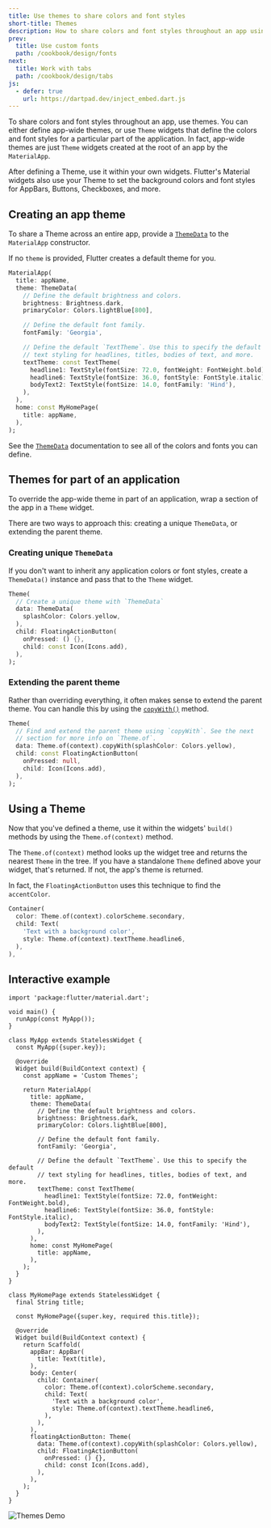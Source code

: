 ```yaml
---
title: Use themes to share colors and font styles
short-title: Themes
description: How to share colors and font styles throughout an app using Themes.
prev:
  title: Use custom fonts
  path: /cookbook/design/fonts
next:
  title: Work with tabs
  path: /cookbook/design/tabs
js:
  - defer: true
    url: https://dartpad.dev/inject_embed.dart.js
---
```


<?code-excerpt path-base="cookbook/design/themes"?>

To share colors and font styles throughout an app, use themes.
You can either define app-wide themes, or use `Theme` widgets
that define the colors and font styles for a particular part
of the application. In fact,
app-wide themes are just `Theme` widgets created at
the root of an app by the `MaterialApp`.

After defining a Theme, use it within your own widgets. Flutter's
Material widgets also use your Theme to set the background
colors and font styles for AppBars, Buttons, Checkboxes, and more.

## Creating an app theme

To share a Theme across an entire app, provide a
[`ThemeData`][] to the `MaterialApp` constructor.

If no `theme` is provided, Flutter creates a default theme for you.

<?code-excerpt "lib/main.dart (MaterialApp)" replace="/return //g"?>
```dart
MaterialApp(
  title: appName,
  theme: ThemeData(
    // Define the default brightness and colors.
    brightness: Brightness.dark,
    primaryColor: Colors.lightBlue[800],

    // Define the default font family.
    fontFamily: 'Georgia',

    // Define the default `TextTheme`. Use this to specify the default
    // text styling for headlines, titles, bodies of text, and more.
    textTheme: const TextTheme(
      headline1: TextStyle(fontSize: 72.0, fontWeight: FontWeight.bold),
      headline6: TextStyle(fontSize: 36.0, fontStyle: FontStyle.italic),
      bodyText2: TextStyle(fontSize: 14.0, fontFamily: 'Hind'),
    ),
  ),
  home: const MyHomePage(
    title: appName,
  ),
);
```

See the [`ThemeData`][] documentation to see all of
the colors and fonts you can define.

## Themes for part of an application

To override the app-wide theme in part of an application,
wrap a section of the app in a `Theme` widget.

There are two ways to approach this: creating a unique `ThemeData`,
or extending the parent theme.

### Creating unique `ThemeData`

If you don't want to inherit any application colors or font styles,
create a `ThemeData()` instance and pass that to the `Theme` widget.

<?code-excerpt "lib/theme.dart (Theme)"?>
```dart
Theme(
  // Create a unique theme with `ThemeData`
  data: ThemeData(
    splashColor: Colors.yellow,
  ),
  child: FloatingActionButton(
    onPressed: () {},
    child: const Icon(Icons.add),
  ),
);
```

### Extending the parent theme

Rather than overriding everything, it often makes sense to extend the parent
theme. You can handle this by using the [`copyWith()`][] method.

<?code-excerpt "lib/theme.dart (ThemeCopyWith)"?>
```dart
Theme(
  // Find and extend the parent theme using `copyWith`. See the next
  // section for more info on `Theme.of`.
  data: Theme.of(context).copyWith(splashColor: Colors.yellow),
  child: const FloatingActionButton(
    onPressed: null,
    child: Icon(Icons.add),
  ),
);
```

## Using a Theme

Now that you've defined a theme, use it within the widgets' `build()`
methods by using the `Theme.of(context)` method.

The `Theme.of(context)` method looks up the widget tree and returns
the nearest `Theme` in the tree. If you have a standalone
`Theme` defined above your widget, that's returned.
If not, the app's theme is returned.

In fact, the `FloatingActionButton` uses this technique to find the
`accentColor`.

<?code-excerpt "lib/main.dart (Container)" replace="/^child: //g"?>
```dart
Container(
  color: Theme.of(context).colorScheme.secondary,
  child: Text(
    'Text with a background color',
    style: Theme.of(context).textTheme.headline6,
  ),
),
```

## Interactive example

<?code-excerpt "lib/main.dart"?>
```run-dartpad:theme-light:mode-flutter:run-true:width-100%:height-600px:split-60:ga_id-interactive_example
import 'package:flutter/material.dart';

void main() {
  runApp(const MyApp());
}

class MyApp extends StatelessWidget {
  const MyApp({super.key});

  @override
  Widget build(BuildContext context) {
    const appName = 'Custom Themes';

    return MaterialApp(
      title: appName,
      theme: ThemeData(
        // Define the default brightness and colors.
        brightness: Brightness.dark,
        primaryColor: Colors.lightBlue[800],

        // Define the default font family.
        fontFamily: 'Georgia',

        // Define the default `TextTheme`. Use this to specify the default
        // text styling for headlines, titles, bodies of text, and more.
        textTheme: const TextTheme(
          headline1: TextStyle(fontSize: 72.0, fontWeight: FontWeight.bold),
          headline6: TextStyle(fontSize: 36.0, fontStyle: FontStyle.italic),
          bodyText2: TextStyle(fontSize: 14.0, fontFamily: 'Hind'),
        ),
      ),
      home: const MyHomePage(
        title: appName,
      ),
    );
  }
}

class MyHomePage extends StatelessWidget {
  final String title;

  const MyHomePage({super.key, required this.title});

  @override
  Widget build(BuildContext context) {
    return Scaffold(
      appBar: AppBar(
        title: Text(title),
      ),
      body: Center(
        child: Container(
          color: Theme.of(context).colorScheme.secondary,
          child: Text(
            'Text with a background color',
            style: Theme.of(context).textTheme.headline6,
          ),
        ),
      ),
      floatingActionButton: Theme(
        data: Theme.of(context).copyWith(splashColor: Colors.yellow),
        child: FloatingActionButton(
          onPressed: () {},
          child: const Icon(Icons.add),
        ),
      ),
    );
  }
}
```

<noscript>
  <img src="/assets/images/docs/cookbook/themes.png" alt="Themes Demo" class="site-mobile-screenshot" />
</noscript>


[`copyWith()`]: {{site.api}}/flutter/material/ThemeData/copyWith.html
[`ThemeData`]: {{site.api}}/flutter/material/ThemeData-class.html
